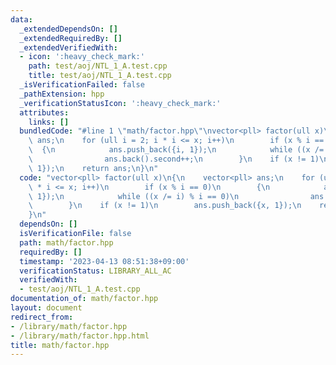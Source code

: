 ```yaml
---
data:
  _extendedDependsOn: []
  _extendedRequiredBy: []
  _extendedVerifiedWith:
  - icon: ':heavy_check_mark:'
    path: test/aoj/NTL_1_A.test.cpp
    title: test/aoj/NTL_1_A.test.cpp
  _isVerificationFailed: false
  _pathExtension: hpp
  _verificationStatusIcon: ':heavy_check_mark:'
  attributes:
    links: []
  bundledCode: "#line 1 \"math/factor.hpp\"\nvector<pll> factor(ull x)\n{\n    vector<pll>\
    \ ans;\n    for (ull i = 2; i * i <= x; i++)\n        if (x % i == 0)\n      \
    \  {\n            ans.push_back({i, 1});\n            while ((x /= i) % i == 0)\n\
    \                ans.back().second++;\n        }\n    if (x != 1)\n        ans.push_back({x,\
    \ 1});\n    return ans;\n}\n"
  code: "vector<pll> factor(ull x)\n{\n    vector<pll> ans;\n    for (ull i = 2; i\
    \ * i <= x; i++)\n        if (x % i == 0)\n        {\n            ans.push_back({i,\
    \ 1});\n            while ((x /= i) % i == 0)\n                ans.back().second++;\n\
    \        }\n    if (x != 1)\n        ans.push_back({x, 1});\n    return ans;\n\
    }\n"
  dependsOn: []
  isVerificationFile: false
  path: math/factor.hpp
  requiredBy: []
  timestamp: '2023-04-13 08:51:38+09:00'
  verificationStatus: LIBRARY_ALL_AC
  verifiedWith:
  - test/aoj/NTL_1_A.test.cpp
documentation_of: math/factor.hpp
layout: document
redirect_from:
- /library/math/factor.hpp
- /library/math/factor.hpp.html
title: math/factor.hpp
---
```

